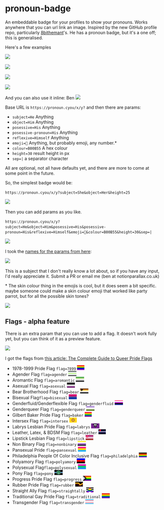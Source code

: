 # pronoun-badge

An embeddable badge for your profiles to show your pronouns. Works anywhere that you can url link an image. Inspired by the new GitHub profile repo, particularly [8bithemant](https://github.com/8bithemant/8bithemant)'s. He has a pronoun badge, but it's a one off; this is generalised.

Here's a few examples

![](https://pronoun.cyou/x/y?subject=He&object=Him&posessive=His&posessive-pronoun=His&reflexive=Himself&emoji=👫&colour=B00B55&height=30&sep=|)

![](https://pronoun.cyou/x/y?subject=She&object=Her&posessive=Hers&posessive-pronoun=Hers&reflexive=Herself&emoji=👫👩🏼‍🤝‍👩🏻&colour=05968c&height=30&sep=⋆)

![](https://pronoun.cyou/x/y?subject=Per&object=Per&posessive=Pers&posessive-pronoun=Pers&reflexive=Perself&emoji=🖖&colour=677d01&height=26&sep=%20-%20)

![](https://pronoun.cyou/x/y?subject=She&object=Her&posessive=Hers&height=20)

And you can also use it inline: Ben ![](https://pronoun.cyou/x/y?subject=He&object=Him&height=20)

Base URL is `https://pronoun.cyou/x/y?` and then there are params:

- `subject=He` Anything
- `object=Him` Anything
- `posessive=His` Anything
- `posessive-pronoun=His` Anything
- `reflexive=Himself` Anything
- `emoji=👫` Anything, but probably emoji, any number.\*
- `colour=B00B55` A hex colour
- `height=30` result height in px
- `sep=|` a separator character

All are optional, not all have defaults yet, and there are more to come at some point in the future.

So, the simplest badge would be:

`https://pronoun.cyou/x/y?subject=She&object=Her&height=25`

![](https://pronoun.cyou/x/y?subject=She&object=Her)

Then you can add params as you like.

`https://pronoun.cyou/x/y?subject=He&object=Him&posessive=His&posessive-pronoun=His&reflexive=Himself&emoji=👫&colour=B00B55&height=30&sep=|`

![](https://pronoun.cyou/x/y?subject=He&object=Him&posessive=His&posessive-pronoun=His&reflexive=Himself&emoji=👫&colour=B00B55&height=30&sep=|)

I took the [names for the params from here](https://uwm.edu/lgbtrc/support/gender-pronouns/):

![](https://uwm.edu/lgbtrc/wp-content/uploads/sites/162/2016/04/Pronoun-cards-2016-01-768x439.png)

This is a subject that I don't really know a lot about, so if you have any input, I'd really appreciate it. Submit a PR or email me (ben at notionparallax.co.uk)

\* The skin colour thing in the emojis is cool, but it does seem a bit specific. maybe someone could make a skin colour emoji that worked like party parrot, but for all the possible skin tones?

![](https://cultofthepartyparrot.com/parrots/hd/parrot.gif)

## Flags - alpha feature

There is an extra param that you can use to add a flag. It doesn't work fully yet, but you can think of it as a preview feature.

![](https://pronoun.cyou/x/y?subject=She&object=Her&posessive=Hers&posessive-pronoun=Hers&reflexive=Herself&emoji=👩🏾‍🤝‍👩🏽✊&colour=B00B55&height=30&sep=%20|%20&flag=nonbinary)

I got the flags from [this article: The Complete Guide to Queer Pride Flags](https://www.pride.com/pride/2018/6/13/complete-guide-queer-pride-flags-0)

<style>

li img {height:1rem;}

</style>

- 1978-1999 Pride Flag `flag=7899` ![](https://raw.githubusercontent.com/notionparallax/pronoun-badge/master/public/flags/7899.jpg)
- Agender Flag `flag=agender` ![](https://raw.githubusercontent.com/notionparallax/pronoun-badge/master/public/flags/Agender.jpg)
- Aromantic Flag `flag=aromantic` ![](https://raw.githubusercontent.com/notionparallax/pronoun-badge/master/public/flags/Aromantic.jpg)
- Asexual Flag `flag=asexual` ![](https://raw.githubusercontent.com/notionparallax/pronoun-badge/master/public/flags/Asexual.jpg)
- Bear Brotherhood Flag `flag=bear` ![](https://raw.githubusercontent.com/notionparallax/pronoun-badge/master/public/flags/Bear.png)
- Bisexual Flag`flag=bisexual` ![](https://raw.githubusercontent.com/notionparallax/pronoun-badge/master/public/flags/Bisexual.jpg)
- Genderfluid/Genderflexible Flag `flag=genderfluid` ![](https://raw.githubusercontent.com/notionparallax/pronoun-badge/master/public/flags/Genderfluid.jpg)
- Genderqueer Flag `flag=genderqueer` ![](https://raw.githubusercontent.com/notionparallax/pronoun-badge/master/public/flags/Genderqueer.jpg)
- Gilbert Baker Pride Flag `flag=baker` ![](https://raw.githubusercontent.com/notionparallax/pronoun-badge/master/public/flags/Baker.jpg)
- Intersex Flag `flag=intersex` ![](https://raw.githubusercontent.com/notionparallax/pronoun-badge/master/public/flags/Intersex.png)
- Labrys Lesbian Pride Flag `flag=labrys` ![](https://raw.githubusercontent.com/notionparallax/pronoun-badge/master/public/flags/Labrys.jpg)
- Leather, Latex, & BDSM Flag `flag=leather` ![](https://raw.githubusercontent.com/notionparallax/pronoun-badge/master/public/flags/Leather.png)
- Lipstick Lesbian Flag `flag=lipstick` ![](https://raw.githubusercontent.com/notionparallax/pronoun-badge/master/public/flags/Lipstick.jpg)
- Non Binary Flag `flag=nonbinary` ![](https://raw.githubusercontent.com/notionparallax/pronoun-badge/master/public/flags/NonBinary.jpg)
- Pansexual Pride `flag=pansexual` ![](https://raw.githubusercontent.com/notionparallax/pronoun-badge/master/public/flags/Pansexual.jpg)
- Philadelphia People Of Color Inclusive Flag `flag=philadelphia` ![](https://raw.githubusercontent.com/notionparallax/pronoun-badge/master/public/flags/Philadelphia.jpg)
- Polyamory Flag `flag=polyamory` ![](https://raw.githubusercontent.com/notionparallax/pronoun-badge/master/public/flags/Polyamory.png)
- Polysexual Flag`flag=polysexual` ![](https://raw.githubusercontent.com/notionparallax/pronoun-badge/master/public/flags/Polysexual.png)
- Pony Flag `flag=pony` ![](https://raw.githubusercontent.com/notionparallax/pronoun-badge/master/public/flags/Pony.jpg)
- Progress Pride Flag `flag=progress` ![](https://raw.githubusercontent.com/notionparallax/pronoun-badge/master/public/flags/Progress.jpg)
- Rubber Pride Flag `flag=rubber` ![](https://raw.githubusercontent.com/notionparallax/pronoun-badge/master/public/flags/Rubber.png)
- Straight Ally Flag `flag=straightally` ![](https://raw.githubusercontent.com/notionparallax/pronoun-badge/master/public/flags/StraightAlly.jpg)
- Traditional Gay Pride Flag `flag=traditional` ![](https://raw.githubusercontent.com/notionparallax/pronoun-badge/master/public/flags/Traditional.jpg)
- Transgender Flag `flag=transgender` ![](https://raw.githubusercontent.com/notionparallax/pronoun-badge/master/public/flags/Transgender.jpg)
